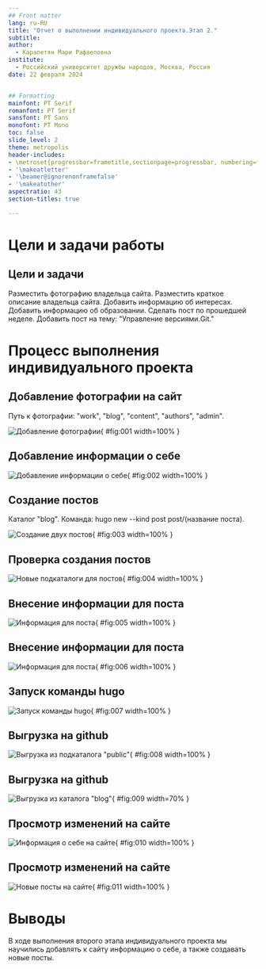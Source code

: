 ```yaml
---
## Front matter
lang: ru-RU
title: "Отчет о выполнении индивидуального проекта.Этап 2."
subtitle: 
author:
  - Карапетян Мари Рафаеловна
institute:
  - Российский университет дружбы народов, Москва, Россия
date: 22 февраля 2024


## Formatting
mainfont: PT Serif
romanfont: PT Serif
sansfont: PT Sans
monofont: PT Mono
toc: false
slide_level: 2
theme: metropolis
header-includes:
- \metroset{progressbar=frametitle,sectionpage=progressbar, numbering=fraction}
- '\makeatletter'
- '\beamer@ignorenonframefalse'
- '\makeatother'
aspectratio: 43
section-titles: true

---
```


# Цели и задачи работы

## Цели и задачи

Разместить фотографию владельца сайта.
Разместить краткое описание владельца сайта.
Добавить информацию об интересах.
Добавить информацию об образовании.
Сделать пост по прошедшей неделе.
Добавить пост на тему: "Управление версиями.Git."

# Процесс выполнения индивидуального проекта

## Добавление фотографии на сайт

Путь к фотографии: "work", "blog", "content", "authors", "admin".

![Добавление фотографии](image/1.jpg){ #fig:001 width=100% }

## Добавление информации о себе

![Добавление информации о себе](image/2.jpg){ #fig:002 width=100% }

## Создание постов

Каталог "blog". Команда: hugo new --kind post post/(название поста).

![Создание двух постов](image/3.jpg){ #fig:003 width=100% }

## Проверка создания постов

![Новые подкаталоги для постов](image/4.jpg){ #fig:004 width=100% }

## Внесение информации для поста

![Информация для поста](image/5.jpg){ #fig:005 width=100% }

## Внесение информации для поста

![Информация для поста](image/6.jpg){ #fig:006 width=100% }

## Запуск команды hugo

![Запуск команды hugo](image/7.jpg){ #fig:007 width=100% }

## Выгрузка на github

![Выгрузка из подкаталога "public"](image/8.jpg){ #fig:008 width=100% }

## Выгрузка на github
	
![Выгрузка из каталога "blog"](image/9.jpg){ #fig:009 width=70% }

## Просмотр изменений на сайте

![Информация о себе на сайте](image/10.jpg){ #fig:010 width=100% }

## Просмотр изменений на сайте

![Новые посты на сайте](image/11.jpg){ #fig:011 width=100% }

# Выводы

В ходе выполнения второго этапа индивидуального проекта мы научились добавлять к сайту информацию о себе, а также создавать новые посты.


